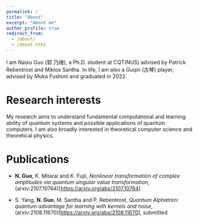 ```yaml
---
permalink: /
title: "About"
excerpt: "About me"
author_profile: true
redirect_from: 
  - /about/
  - /about.html
---
```


I am Naixu Guo (郭 乃绪), a Ph.D. student at CQT(NUS) advised by Patrick Rebentrost and Miklos Santha.
In life, I am also a Guqin (古琴) player, advised by Muka Fushimi and graduated in 2022.

Research interests
======
My research aims to understand fundamental computational and learning ability of quantum systems and possible applications of quantum computers.
I am also broadly interested in theoretical computer science and theoretical physics.

Publications
======
* **N. Guo**, K. Mitarai and K. Fujii, *Nonlinear transformation of complex amplitudes via quantum singular value transformation*, (arxiv:2107.10764)[https://arxiv.org/abs/2107.10764]

* S. Yang, **N. Guo**, M. Santha and P. Rebentrost, *Quantum Alphatron: quantum advantage for learning with kernels and noise*, (arxiv:2108.11670)[https://arxiv.org/abs/2108.11670], submitted

